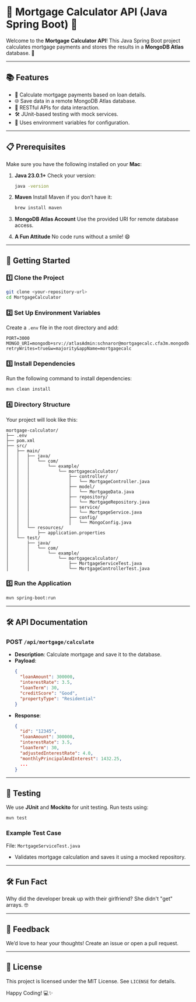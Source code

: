 
# 🎉 Mortgage Calculator API (Java Spring Boot) 🎉

Welcome to the **Mortgage Calculator API**! This Java Spring Boot project calculates mortgage payments and stores the results in a **MongoDB Atlas** database. 🚀

---

## 📚 Features

- 🧮 Calculate mortgage payments based on loan details.
- 🌐 Save data in a remote MongoDB Atlas database.
- 📡 RESTful APIs for data interaction.
- 🛠️ JUnit-based testing with mock services.
- 💾 Uses environment variables for configuration.

---

## 📋 Prerequisites

Make sure you have the following installed on your **Mac**:

1. **Java 23.0.1+**
   Check your version:
   ```bash
   java -version
   ```

2. **Maven**
   Install Maven if you don’t have it:
   ```bash
   brew install maven
   ```

3. **MongoDB Atlas Account**
   Use the provided URI for remote database access.

4. **A Fun Attitude**
   No code runs without a smile! 😄

---

## 🚀 Getting Started

### 1️⃣ Clone the Project

```bash
git clone <your-repository-url>
cd MortgageCalculator
```

### 2️⃣ Set Up Environment Variables

Create a `.env` file in the root directory and add:

```env
PORT=3000
MONGO_URI=mongodb+srv://atlasAdmin:schnaror@mortgagecalc.cfa3m.mongodb.net/?retryWrites=true&w=majority&appName=mortgagecalc
```

### 3️⃣ Install Dependencies

Run the following command to install dependencies:
```bash
mvn clean install
```

### 4️⃣ Directory Structure

Your project will look like this:
```
mortgage-calculator/
├── .env
├── pom.xml
├── src/
│   ├── main/
│   │   ├── java/
│   │   │   └── com/
│   │   │       └── example/
│   │   │           └── mortgagecalculator/
│   │   │               ├── controller/
│   │   │               │   └── MortgageController.java
│   │   │               ├── model/
│   │   │               │   └── MortgageData.java
│   │   │               ├── repository/
│   │   │               │   └── MortgageRepository.java
│   │   │               ├── service/
│   │   │               │   └── MortgageService.java
│   │   │               ├── config/
│   │   │               │   └── MongoConfig.java
│   │   └── resources/
│   │       ├── application.properties
│   └── test/
│       ├── java/
│       │   └── com/
│       │       └── example/
│       │           └── mortgagecalculator/
│       │               ├── MortgageServiceTest.java
│       │               └── MortgageControllerTest.java
```

### 5️⃣ Run the Application

```bash
mvn spring-boot:run
```

---

## 🛠️ API Documentation

### POST `/api/mortgage/calculate`

- **Description**: Calculate mortgage and save it to the database.
- **Payload**:
  ```json
  {
    "loanAmount": 300000,
    "interestRate": 3.5,
    "loanTerm": 30,
    "creditScore": "Good",
    "propertyType": "Residential"
  }
  ```
- **Response**:
  ```json
  {
    "id": "12345",
    "loanAmount": 300000,
    "interestRate": 3.5,
    "loanTerm": 30,
    "adjustedInterestRate": 4.0,
    "monthlyPrincipalAndInterest": 1432.25,
    ...
  }
  ```

---

## 🧪 Testing

We use **JUnit** and **Mockito** for unit testing. Run tests using:
```bash
mvn test
```

### Example Test Case

File: `MortgageServiceTest.java`
- Validates mortgage calculation and saves it using a mocked repository.

---

## 🛠️ Fun Fact

Why did the developer break up with their girlfriend?
She didn't "get" arrays. 🤓

---

## 💬 Feedback

We’d love to hear your thoughts! Create an issue or open a pull request.

---

## 📜 License

This project is licensed under the MIT License. See `LICENSE` for details.

Happy Coding! 💻✨
